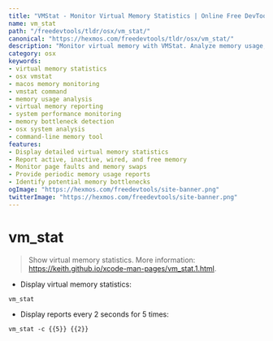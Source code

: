 ```yaml
---
title: "VMStat - Monitor Virtual Memory Statistics | Online Free DevTools by Hexmos"
name: vm_stat
path: "/freedevtools/tldr/osx/vm_stat/"
canonical: "https://hexmos.com/freedevtools/tldr/osx/vm_stat/"
description: "Monitor virtual memory with VMStat. Analyze memory usage, identify bottlenecks, and optimize performance using command-line. Free online tool, no registration required."
category: osx
keywords:
- virtual memory statistics
- osx vmstat
- macos memory monitoring
- vmstat command
- memory usage analysis
- virtual memory reporting
- system performance monitoring
- memory bottleneck detection
- osx system analysis
- command-line memory tool
features:
- Display detailed virtual memory statistics
- Report active, inactive, wired, and free memory
- Monitor page faults and memory swaps
- Provide periodic memory usage reports
- Identify potential memory bottlenecks
ogImage: "https://hexmos.com/freedevtools/site-banner.png"
twitterImage: "https://hexmos.com/freedevtools/site-banner.png"
---
```


# vm_stat

> Show virtual memory statistics.
> More information: <https://keith.github.io/xcode-man-pages/vm_stat.1.html>.

- Display virtual memory statistics:

`vm_stat`

- Display reports every 2 seconds for 5 times:

`vm_stat -c {{5}} {{2}}`
